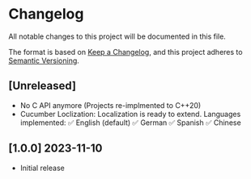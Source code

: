 # Changelog

All notable changes to this project will be documented in this file.

The format is based on [Keep a Changelog](https://keepachangelog.com/en/1.0.0/),
and this project adheres to [Semantic Versioning](https://semver.org/spec/v2.0.0.html).


## [Unreleased]

- No C API anymore (Projects re-implmented to C++20)
- Cucumber Loclization: Localization is ready to extend. Languages implemented: 
  ✅ English (default)
  ✅ German
  ✅ Spanish
  ✅ Chinese


## [1.0.0] 2023-11-10

- Initial release
